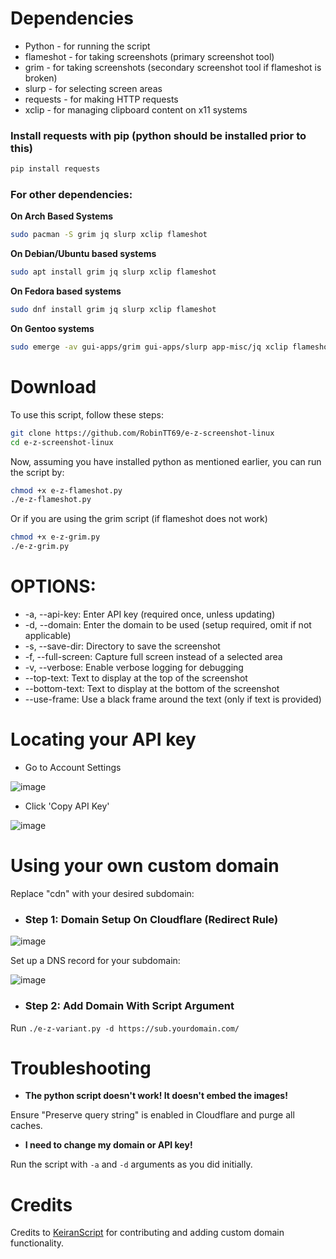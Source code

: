 # Dependencies

- Python - for running the script
- flameshot - for taking screenshots (primary screenshot tool)
- grim - for taking screenshots (secondary screenshot tool if flameshot is broken)
- slurp - for selecting screen areas
- requests - for making HTTP requests
- xclip - for managing clipboard content on x11 systems

### Install requests with pip (python should be installed prior to this)
```bash
pip install requests
```

### For other dependencies:

**On Arch Based Systems**
```bash
sudo pacman -S grim jq slurp xclip flameshot
```

**On Debian/Ubuntu based systems**
```bash
sudo apt install grim jq slurp xclip flameshot
```

**On Fedora based systems**
```bash
sudo dnf install grim jq slurp xclip flameshot
```

**On Gentoo systems**
```bash
sudo emerge -av gui-apps/grim gui-apps/slurp app-misc/jq xclip flameshot
```

# Download

To use this script, follow these steps:

```bash
git clone https://github.com/RobinTT69/e-z-screenshot-linux
cd e-z-screenshot-linux
```
Now, assuming you have installed python as mentioned earlier, you can run the script by:

```bash
chmod +x e-z-flameshot.py
./e-z-flameshot.py
```
Or if you are using the grim script (if flameshot does not work)

```bash
chmod +x e-z-grim.py
./e-z-grim.py
```

# OPTIONS:
- -a, --api-key: Enter API key (required once, unless updating)
- -d, --domain: Enter the domain to be used (setup required, omit if not applicable)
- -s, --save-dir: Directory to save the screenshot
- -f, --full-screen: Capture full screen instead of a selected area
- -v, --verbose: Enable verbose logging for debugging 
- --top-text: Text to display at the top of the screenshot
- --bottom-text: Text to display at the bottom of the screenshot
- --use-frame: Use a black frame around the text (only if text is provided)

# Locating your API key

- Go to Account Settings

![image](https://i.e-z.host/pics/m9j6jk3a.png)

- Click 'Copy API Key'

![image](https://i.e-z.host/pics/inmghmtw.png)

# Using your own custom domain
Replace "cdn" with your desired subdomain:

- ### Step 1: Domain Setup On Cloudflare (Redirect Rule)

![image](https://r2.e-z.host/8a13052f-8c12-4034-b99f-0155cc616583/vbzqydsx.png)

Set up a DNS record for your subdomain:

![image](https://r2.e-z.host/8a13052f-8c12-4034-b99f-0155cc616583/f5jrvtyn.png)

- ### Step 2: Add Domain With Script Argument

Run `./e-z-variant.py -d https://sub.yourdomain.com/`

# Troubleshooting

- **The python script doesn't work! It doesn't embed the images!** 

Ensure "Preserve query string" is enabled in Cloudflare and purge all caches.

- **I need to change my domain or API key!**

Run the script with `-a` and `-d` arguments as you did initially.

# Credits

Credits to [KeiranScript](https://github.com/KeiranScript) for contributing and adding custom domain functionality.
